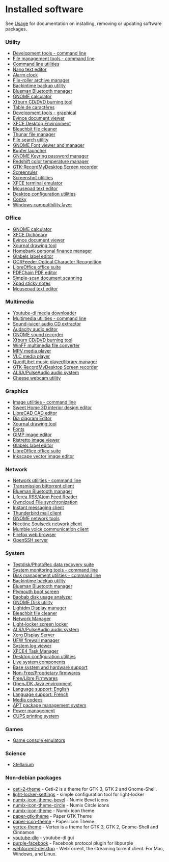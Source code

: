 # Installed software

See [Usage](usage.md#Installing-removing-updating-software) for documentation on installing,
removing or updating software packages.


### Utility
 - [Development tools - command line](packages/cli-development-tools.list.chroot.md)
 - [File management tools - command line](packages/cli-utils-file-management.list.chroot.md)
 - [Command line utilities](packages/cli-utils-misc.list.chroot.md)
 - [Nano text editor](packages/cli-utils-text-editors.list.chroot.md)
 - [Alarm clock](packages/desktop-alarm-clock-applet.list.chroot.md)
 - [File-roller archive manager](packages/desktop-archive-manager-file-roller.list.chroot.md)
 - [Backintime backup utility](packages/desktop-backup-utility-backintime.list.chroot.md)
 - [Blueman Bluetooth manager](packages/desktop-bluetooth-blueman.list.chroot.md)
 - [GNOME calculator](packages/desktop-calculator-gnome-calculator.list.chroot.md)
 - [Xfburn CD/DVD burning tool](packages/desktop-cd-burning-xfburn.list.chroot.md)
 - [Table de caractères](packages/desktop-character-map-gucharmap.list.chroot.md)
 - [Development tools - graphical](packages/desktop-development-tools.list.chroot.md)
 - [Evince document viewer](packages/desktop-document-viewer.list.chroot.md)
 - [XFCE Desktop Environment](packages/desktop-environment.list.chroot.md)
 - [Bleachbit file cleaner](packages/desktop-file-cleaner-bleachbit.list.chroot.md)
 - [Thunar file manager](packages/desktop-file-manager-thunar.list.chroot.md)
 - [File search utility](packages/desktop-file-search-gnome-search-tool.list.chroot.md)
 - [GNOME Font viewer and manager](packages/desktop-font-viewer-manager-gnome.list.chroot.md)
 - [Kupfer launcher](packages/desktop-launcher-kupfer.list.chroot.md)
 - [GNOME Keyring password manager](packages/desktop-password-manager-gnome-keyring.list.chroot.md)
 - [Redshift color temperature manager](packages/desktop-redshift.list.chroot.md)
 - [GTK-RecordMyDesktop Screen recorder](packages/desktop-screen-recorder-gtk-recordmydesktop.list.chroot.md)
 - [Screenruler](packages/desktop-screenruler.list.chroot.md)
 - [Screenshot utilities](packages/desktop-screenshot-xfce4.list.chroot.md)
 - [XFCE terminal emulator](packages/desktop-terminal-xfce4-terminal.list.chroot.md)
 - [Mousepad text editor](packages/desktop-text-editor-mousepad.list.chroot.md)
 - [Desktop configuration utilities](packages/desktop-utils-config.chroot.md)
 - [Conky ](packages/desktop-widgets-conky.list.chroot.md)
 - [Windows compatibility layer](packages/desktop-wine-playonlinux.list.chroot.md)

### Office
 - [GNOME calculator](packages/desktop-calculator-gnome-calculator.list.chroot.md)
 - [XFCE Dictionary](packages/desktop-dictionary.list.chroot.md)
 - [Evince document viewer](packages/desktop-document-viewer.list.chroot.md)
 - [Xournal drawing tool](packages/desktop-drawing-editor-xournal.list.chroot.md)
 - [Homebank personal finance manager](packages/desktop-finance-manager-homebank.list.chroot.md)
 - [Glabels label editor](packages/desktop-label-editor-glabels.list.chroot.md)
 - [OCRFeeder Optical Character Recognition](packages/desktop-ocr-ocrfeeder.list.chroot.md)
 - [LibreOffice office suite](packages/desktop-office-libreoffice.list.chroot.md)
 - [PDFChain PDF editor](packages/desktop-pdfeditor-pdfchain.list.chroot.md)
 - [Simple-scan document scanning](packages/desktop-scanning-simple-scan.list.chroot.md)
 - [Xpad sticky notes](packages/desktop-stickynotes-xpad.list.chroot.md)
 - [Mousepad text editor](packages/desktop-text-editor-mousepad.list.chroot.md)

### Multimedia
 - [Youtube-dl media downloader](packages/cli-utils-media-download.list.chroot.md)
 - [Multimedia utilities - command line](packages/cli-utils-media.list.chroot.md)
 - [Sound-juicer audio CD extractor](packages/desktop-audio-cd-extractor-sound-juicer.list.chroot.md)
 - [Audacity audio editor](packages/desktop-audio-editor-audacity.list.chroot.md)
 - [GNOME sound recorder](packages/desktop-audio-recorder-gnome-sound-recorder.list.chroot.md)
 - [Xfburn CD/DVD burning tool](packages/desktop-cd-burning-xfburn.list.chroot.md)
 - [WinFF multimedia file converter](packages/desktop-media-converter-winff.list.chroot.md)
 - [MPV media player](packages/desktop-media-player-mpv.list.chroot.md)
 - [VLC media player](packages/desktop-media-player-vlc.list.chroot.md)
 - [QuodLibet music player/library manager](packages/desktop-music-player-quodlibet.list.chroot.md)
 - [GTK-RecordMyDesktop Screen recorder](packages/desktop-screen-recorder-gtk-recordmydesktop.list.chroot.md)
 - [ALSA/PulseAudio audio system](packages/desktop-system-audio-alsa-pulseaudio.list.chroot.md)
 - [Cheese webcam utility](packages/desktop-webcam-cheese.list.chroot.md)

### Graphics
 - [Image utilities - command line](packages/cli-utils-images.list.chroot.md)
 - [Sweet Home 3D interior design editor](packages/desktop-3deditor-sweethome3d.list.chroot.md)
 - [LibreCAD CAD editor](packages/desktop-cad-editor-librecad.list.chroot.md)
 - [Dia diagram Editor](packages/desktop-diagram-editor.list.chroot.md)
 - [Xournal drawing tool](packages/desktop-drawing-editor-xournal.list.chroot.md)
 - [Fonts](packages/desktop-fonts.list.chroot.md)
 - [GIMP image editor](packages/desktop-image-editor-gimp.list.chroot.md)
 - [Ristretto image viewer](packages/desktop-image-viewer-ristretto.list.chroot.md)
 - [Glabels label editor](packages/desktop-label-editor-glabels.list.chroot.md)
 - [LibreOffice office suite](packages/desktop-office-libreoffice.list.chroot.md)
 - [Inkscape vector image editor](packages/desktop-vectoreditor-inkscape.chroot.md)

### Network
 - [Network utilities - command line](packages/cli-utils-network.list.chroot.md)
 - [Transmission bittorrent client](packages/desktop-bittorrent-client-transmission.list.chroot.md)
 - [Blueman Bluetooth manager](packages/desktop-bluetooth-blueman.list.chroot.md)
 - [Liferea RSS/Atom Feed Reader](packages/desktop-feed-reader-liferea.list.chroot.md)
 - [Owncloud File synchronization](packages/desktop-file-synchronization-owncloud.list.chroot.md)
 - [Instant messaging client](packages/desktop-instant-messaging-pidgin.list.chroot.md)
 - [Thunderbird mail client](packages/desktop-mail-client-thunderbird.list.chroot.md)
 - [GNOME network tools](packages/desktop-network-utils-gnome-nettool.list.chroot.md)
 - [Nicotine Soulseek network client](packages/desktop-soulseek-client-nicotine.chroot.md)
 - [Mumble voice communication client](packages/desktop-voip-mumble.list.chroot.md)
 - [Firefox web browser](packages/desktop-webbrowser-firefox.list.chroot.md)
 - [OpenSSH server](packages/system-ssh-server.list.chroot.md)

### System
 - [Testdisk/PhotoRec data recovery suite](packages/cli-data-recovery-testdisk.list.chroot.md)
 - [System monitoring tools - command line](packages/cli-system-monitoring.list.chroot.md)
 - [Disk management utilities - command line](packages/cli-utils-diskmanagement.list.chroot.md)
 - [Backintime backup utility](packages/desktop-backup-utility-backintime.list.chroot.md)
 - [Blueman Bluetooth manager](packages/desktop-bluetooth-blueman.list.chroot.md)
 - [Plymouth boot screen](packages/desktop-bootscreen-plymouth.list.chroot.md)
 - [Baobab disk usage analyzer](packages/desktop-diskusage-baobab.list.chroot.md)
 - [GNOME Disk utility](packages/desktop-diskutilities-gnome-disks.list.chroot.md)
 - [Lightdm Display manager](packages/desktop-display-manager.list.chroot.md)
 - [Bleachbit file cleaner](packages/desktop-file-cleaner-bleachbit.list.chroot.md)
 - [Network Manager](packages/desktop-network-manager.list.chroot.md)
 - [Light-locker screen locker](packages/desktop-screen-locker-light-locker.list.chroot.md)
 - [ALSA/PulseAudio audio system](packages/desktop-system-audio-alsa-pulseaudio.list.chroot.md)
 - [Xorg Display Server](packages/desktop-system-display-server-xorg.list.chroot.md)
 - [UFW firewall manager](packages/desktop-system-firewall-management-ufw.list.chroot.md)
 - [System log viewer](packages/desktop-system-log-viewer.list.chroot.md)
 - [XFCE4 Task Manager](packages/desktop-taskmanager-xfce4.chroot.md)
 - [Desktop configuration utilities](packages/desktop-utils-config.chroot.md)
 - [Live system components](packages/live.list.chroot.md)
 - [Base system and hardware support](packages/system-base.list.chroot.md)
 - [Non-Free/Proprietary firmwares](packages/system-firmwares-nonfree.list.chroot.md)
 - [Free/Libre Firmwares](packages/system-firmwares.list.chroot.md)
 - [OpenJDK Java environment](packages/system-java-openjdk.list.chroot.md)
 - [Language support: English](packages/system-localization-english.list.chroot.md)
 - [Language support: French](packages/system-localization-french.list.chroot.md)
 - [Media codecs](packages/system-media-codecs.list.chroot.md)
 - [APT package management system](packages/system-package-management.list.chroot.md)
 - [Power management](packages/system-power-management.list.chroot.md)
 - [CUPS printing system](packages/system-printers-cups.list.chroot.md)

### Games
 - [Game console emulators](packages/desktop-game-emulators.list.chroot.md)

### Science
 - [Stellarium](packages/desktop-science-stellarium.list.chroot.md)

### Non-debian packages
* [ceti-2-theme]() -  Ceti-2 is a theme for GTK 3, GTK 2 and Gnome-Shell.
* [light-locker-settings](https://launchpad.net/light-locker-settings) -  simple configuration tool for light-locker
* [numix-icon-theme-bevel](http://numixproject.org/) -  Numix Bevel icons
* [numix-icon-theme-circle](http://numixproject.org/) -  Numix Circle icons
* [numix-icon-theme](https://launchpad.net/numix-icon-theme) -  Numix icon theme
* [paper-gtk-theme](https://github.com/moka-project/paper-gtk-theme) -  Paper GTK Theme
* [paper-icon-theme](https://github.com/snwh/paper-icon-theme) -  Paper Icon Theme
* [vertex-theme]() -  Vertex is a theme for GTK 3, GTK 2, Gnome-Shell and Cinnamon
* [youtube-dlg](https://github.com/MrS0m30n3/youtube-dl-gui) -  youtube-dl gui
* [purple-facebook](https://github.com/jgeboski/purple-facebook) -  Facebook protocol plugin for libpurple
* [webtorrent-desktop](https://webtorrent.io) -  WebTorrent, the streaming torrent client. For Mac, Windows, and Linux.
